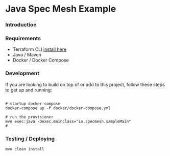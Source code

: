 # Java Spec Mesh Example

### Introduction

### Requirements
- Terraform CLI [install here](https://learn.hashicorp.com/tutorials/terraform/install-cli)
- Java / Maven
- Docker / Docker Compose

### Development
If you are looking to build on top of or add to this project, follow these steps to get up and running:
```shell

# startup docker-compose 
docker-compose up -f docker/docker-compose.yml

# run the provisioner
mvn exec:java -Dexec.mainClass="io.specmesh.sampleMain"
# 
```

### Testing / Deploying
```shell
mvn clean install
```
